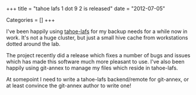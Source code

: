 +++
title = "tahoe lafs 1 dot 9 2 is released"
date = "2012-07-05"


Categories = []
+++

I've been happily using [tahoe-lafs](http://www.tahoe-lafs.org) for my
backup needs for a while now in work. It's not a huge cluster, but just
a small hive cache from workstations dotted around the lab.

The project recently did a release which fixes a number of bugs and
issues which has made this software much more pleasant to use. I've
also been happily using git-annex to manage my files which reside in
tahoe-lafs.

At somepoint I need to write a tahoe-lafs backend/remote for git-annex,
or at least convince the git-annex author to write one!
